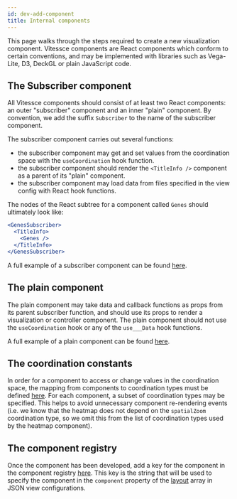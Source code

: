 ```yaml
---
id: dev-add-component
title: Internal components
---
```


This page walks through the steps required to create a new visualization component.
Vitessce components are React components which conform to certain conventions, and may be implemented with libraries such as Vega-Lite, D3, DeckGL or plain JavaScript code.

## The Subscriber component

All Vitessce components should consist of at least two React components: an outer "subscriber" component and an inner "plain" component.
By convention, we add the suffix `Subscriber` to the name of the subscriber component.


The subscriber component carries out several functions:
- the subscriber component may get and set values from the coordination space with the `useCoordination` hook function.
- the subscriber component should render the `<TitleInfo />` component as a parent of its "plain" component.
- the subscriber component may load data from files specified in the view config with React hook functions.

The nodes of the React subtree for a component called `Genes` should ultimately look like:

```jsx
<GenesSubscriber>
  <TitleInfo>
    <Genes />
  </TitleInfo>
</GenesSubscriber>
```

A full example of a subscriber component can be found [here](https://github.com/vitessce/vitessce/blob/master/src/components/genes/GenesSubscriber.js).

## The plain component

The plain component may take data and callback functions as props from its parent subscriber function, and should use its props to render a visualization or controller component. The plain component should not use the `useCoordination` hook or any of the `use___Data` hook functions.

A full example of a plain component can be found [here](https://github.com/vitessce/vitessce/blob/master/src/components/genes/Genes.js).

## The coordination constants

In order for a component to access or change values in the coordination space, the mapping from components to coordination types must be defined [here](https://github.com/vitessce/vitessce/blob/master/src/app/state/coordination.js).
For each component, a subset of coordination types may be specified. This helps to avoid unnecessary component re-rendering events (i.e. we know that the heatmap does not depend on the `spatialZoom` coordination type, so we omit this from the list of coordination types used by the heatmap component).

## The component registry

Once the component has been developed, add a key for the component in the component registry [here](https://github.com/vitessce/vitessce/blob/master/src/app/component-registry.js). This key is the string that will be used to specify the component in the `component` property of the [layout](/docs/view-config-json/#layout) array in JSON view configurations.